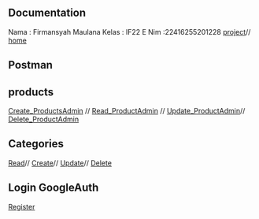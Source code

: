 ## Documentation 
Nama : Firmansyah Maulana 
Kelas : IF22 E 
Nim :22416255201228 
[project](https://www.project-web.my.id/api)//
[home](https://www.project-web.my.id/home)

## Postman

## products 
[Create_ProductsAdmin]({{baseUrl}}/api/products) //
[Read_ProductAdmin]({{baseUrl}}/api/products) //
[Update_ProductAdmin]({{baseUrl}}/api/products/{{id}})//
[Delete_ProductAdmin]({{baseUrl}}/api/products/{{id}})

## Categories
[Read]({{baseUrl}}/api/categories)//
[Create]({{baseUrl}}/api/categories)//
[Update]({{baseUrl}}/api/categories/{{id}})//
[Delete]({{baseUrl}}/api/categories/{{id}})

## Login GoogleAuth 
[Register]({{baseUrl}}/api/oauth/register)



